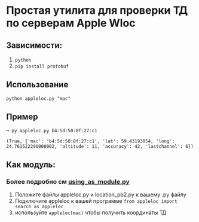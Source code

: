 # Простая утилита для проверки ТД по серверам Apple Wloc
## Зависимости:
1. ```python```
2. ```pip install protobuf```
## Использование
```python appleloc.py "mac"```

## Пример
```➜ py appleloc.py b4:5d:50:8f:27:c1```

```(True, {'mac': 'b4:5d:50:8f:27:c1', 'lat': 59.43193054, 'long': 24.761522290000002, 'altitude': 11, 'accuracy': 42, 'lastchannel': 6})```

## Как модуль:

### Более подробно см [using_as_module.py](https://github.com/ddosx/apple-wloc/blob/main/using_as_module.py)

1. Положите файлы appleloc.py и location_pb2.py к вашему .py файлу
2. Подключите appleloc к вашей программе ```from appleloc import search as appleloc```
3. используйте ```appleloc(mac)``` чтобы получить координаты ТД
